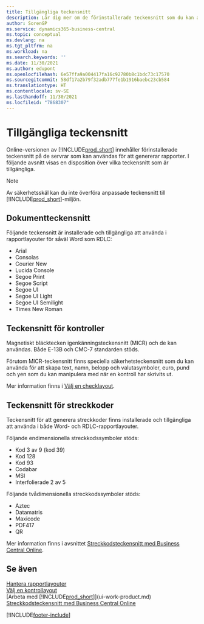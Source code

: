 ```yaml
---
title: Tillgängliga teckensnitt
description: Lär dig mer om de förinstallerade teckensnitt som du kan använda för externa rapporter.
author: SorenGP
ms.service: dynamics365-business-central
ms.topic: conceptual
ms.devlang: na
ms.tgt_pltfrm: na
ms.workload: na
ms.search.keywords: ''
ms.date: 11/30/2021
ms.author: edupont
ms.openlocfilehash: 6e57ffa9a004417fa16c92780b8c1bdc73c17570
ms.sourcegitcommit: 58df17a2b79f32adb777fe1b1916baebc23cb584
ms.translationtype: HT
ms.contentlocale: sv-SE
ms.lasthandoff: 11/30/2021
ms.locfileid: "7868307"
---
```

# <a name="available-fonts"></a>Tillgängliga teckensnitt

Online-versionen av [!INCLUDE[prod_short](includes/prod_short.md)] innehåller förinstallerade teckensnitt på de servrar som kan användas för att genererar rapporter. I följande avsnitt visas en disposition över vilka teckensnitt som är tillgängliga.

> [!NOTE]
> Av säkerhetsskäl kan du inte överföra anpassade teckensnitt till [!INCLUDE[prod_short](includes/prod_short.md)]-miljön.

## <a name="document-fonts"></a>Dokumentteckensnitt

Följande teckensnitt är installerade och tillgängliga att använda i rapportlayouter för såväl Word som RDLC:

* Arial
* Consolas
* Courier New
* Lucida Console
* Segoe Print
* Segoe Script
* Segoe UI
* Segoe UI Light
* Segoe UI Semilight
* Times New Roman

## <a name="fonts-for-checks"></a>Teckensnitt för kontroller

Magnetiskt bläcktecken igenkänningsteckensnitt (MICR) och de kan användas. Både E-13B och CMC-7 standarden stöds.  

Förutom MICR-teckensnitt finns speciella säkerhetsteckensnitt som du kan använda för att skapa text, namn, belopp och valutasymboler, euro, pund och yen som du kan manipulera med när en kontroll har skrivits ut.  

Mer information finns i [Välj en checklayout](finance-how-define-check-layouts.md).  

## <a name="fonts-for-barcodes"></a>Teckensnitt för streckkoder
Teckensnitt för att generera streckkoder finns installerade och tillgängliga att använda i både Word- och RDLC-rapportlayouter.

Följande endimensionella streckkodssymboler stöds:
* Kod 3 av 9 (kod 39)
* Kod 128
* Kod 93
* Codabar
* MSI
* Interfolierade 2 av 5

Följande tvådimensionella streckkodssymboler stöds:
* Aztec
* Datamatris
* Maxicode
* PDF417
* QR

Mer information finns i avsnittet [Streckkodsteckensnitt med Business Central Online](/dynamics365/business-central/dev-itpro/developer/devenv-report-barcode-fonts).

## <a name="see-also"></a>Se även

[Hantera rapportlayouter](ui-manage-report-layouts.md)  
[Välj en kontrollayout](finance-how-define-check-layouts.md)  
[Arbeta med [!INCLUDE[prod_short](includes/prod_short.md)]](ui-work-product.md)
[Streckkodsteckensnitt med Business Central Online](/dynamics365/business-central/dev-itpro/developer/devenv-report-barcode-fonts)

[!INCLUDE[footer-include](includes/footer-banner.md)]
